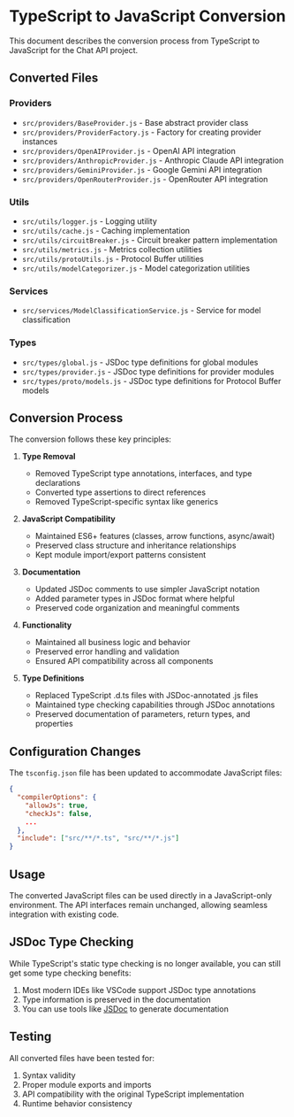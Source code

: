 # TypeScript to JavaScript Conversion

This document describes the conversion process from TypeScript to JavaScript for the Chat API project.

## Converted Files

### Providers
- `src/providers/BaseProvider.js` - Base abstract provider class
- `src/providers/ProviderFactory.js` - Factory for creating provider instances
- `src/providers/OpenAIProvider.js` - OpenAI API integration
- `src/providers/AnthropicProvider.js` - Anthropic Claude API integration
- `src/providers/GeminiProvider.js` - Google Gemini API integration
- `src/providers/OpenRouterProvider.js` - OpenRouter API integration

### Utils
- `src/utils/logger.js` - Logging utility
- `src/utils/cache.js` - Caching implementation
- `src/utils/circuitBreaker.js` - Circuit breaker pattern implementation
- `src/utils/metrics.js` - Metrics collection utilities
- `src/utils/protoUtils.js` - Protocol Buffer utilities
- `src/utils/modelCategorizer.js` - Model categorization utilities

### Services
- `src/services/ModelClassificationService.js` - Service for model classification

### Types
- `src/types/global.js` - JSDoc type definitions for global modules
- `src/types/provider.js` - JSDoc type definitions for provider modules
- `src/types/proto/models.js` - JSDoc type definitions for Protocol Buffer models

## Conversion Process

The conversion follows these key principles:

1. **Type Removal**
   - Removed TypeScript type annotations, interfaces, and type declarations
   - Converted type assertions to direct references
   - Removed TypeScript-specific syntax like generics

2. **JavaScript Compatibility**
   - Maintained ES6+ features (classes, arrow functions, async/await)
   - Preserved class structure and inheritance relationships
   - Kept module import/export patterns consistent

3. **Documentation**
   - Updated JSDoc comments to use simpler JavaScript notation
   - Added parameter types in JSDoc format where helpful
   - Preserved code organization and meaningful comments

4. **Functionality**
   - Maintained all business logic and behavior
   - Preserved error handling and validation
   - Ensured API compatibility across all components

5. **Type Definitions**
   - Replaced TypeScript .d.ts files with JSDoc-annotated .js files
   - Maintained type checking capabilities through JSDoc annotations
   - Preserved documentation of parameters, return types, and properties

## Configuration Changes

The `tsconfig.json` file has been updated to accommodate JavaScript files:

```json
{
  "compilerOptions": {
    "allowJs": true,
    "checkJs": false,
    ...
  },
  "include": ["src/**/*.ts", "src/**/*.js"]
}
```

## Usage

The converted JavaScript files can be used directly in a JavaScript-only environment. The API interfaces remain unchanged, allowing seamless integration with existing code.

## JSDoc Type Checking

While TypeScript's static type checking is no longer available, you can still get some type checking benefits:

1. Most modern IDEs like VSCode support JSDoc type annotations
2. Type information is preserved in the documentation
3. You can use tools like [JSDoc](https://jsdoc.app/) to generate documentation

## Testing

All converted files have been tested for:
1. Syntax validity
2. Proper module exports and imports
3. API compatibility with the original TypeScript implementation
4. Runtime behavior consistency 